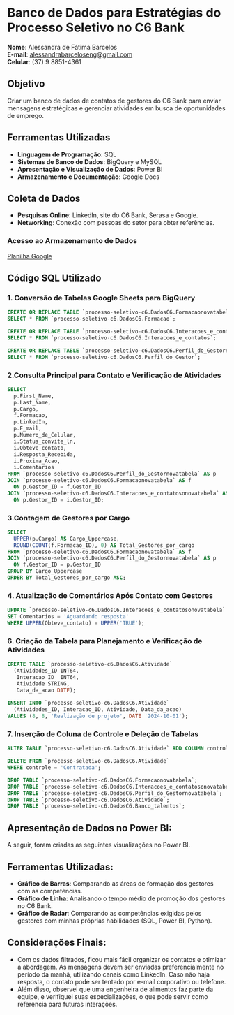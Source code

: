 # Banco de Dados para Estratégias do Processo Seletivo no C6 Bank

**Nome**: Alessandra de Fátima Barcelos  
**E-mail**: alessandrabarceloseng@gmail.com  
**Celular**: (37) 9 8851-4361  

## Objetivo
Criar um banco de dados de contatos de gestores do C6 Bank para enviar mensagens estratégicas e gerenciar atividades em busca de oportunidades de emprego.

## Ferramentas Utilizadas
- **Linguagem de Programação**: SQL
- **Sistemas de Banco de Dados**: BigQuery e MySQL
- **Apresentação e Visualização de Dados**: Power BI
- **Armazenamento e Documentação**: Google Docs

## Coleta de Dados
- **Pesquisas Online**: LinkedIn, site do C6 Bank, Serasa e Google.
- **Networking**: Conexão com pessoas do setor para obter referências.

### Acesso ao Armazenamento de Dados
[Planilha Google](https://docs.google.com/spreadsheets/d/1_uBVZ5ppmRjEEwmW21UumuR-9ftvD03J2cG4NwHKjfc/edit?usp=sharing)

## Código SQL Utilizado

### 1. Conversão de Tabelas Google Sheets para BigQuery
```sql
CREATE OR REPLACE TABLE `processo-seletivo-c6.DadosC6.Formacaonovatabela` AS
SELECT * FROM `processo-seletivo-c6.DadosC6.Formacao`;

CREATE OR REPLACE TABLE `processo-seletivo-c6.DadosC6.Interacoes_e_contatosonovatabela` AS
SELECT * FROM `processo-seletivo-c6.DadosC6.Interacoes_e_contatos`;

CREATE OR REPLACE TABLE `processo-seletivo-c6.DadosC6.Perfil_do_Gestornovatabela` AS
SELECT * FROM `processo-seletivo-c6.DadosC6.Perfil_do_Gestor`;

```
### 2.Consulta Principal para Contato e Verificação de Atividades
```sql
SELECT
  p.First_Name,
  p.Last_Name,
  p.Cargo,
  f.Formacao,
  p.LinkedIn,
  p.E_mail,
  p.Numero_de_Celular,
  i.Status_convite_ln,
  i.Obteve_contato,
  i.Resposta_Recebida,
  i.Proxima_Acao,
  i.Comentarios
FROM `processo-seletivo-c6.DadosC6.Perfil_do_Gestornovatabela` AS p
JOIN `processo-seletivo-c6.DadosC6.Formacaonovatabela` AS f
  ON p.Gestor_ID = f.Gestor_ID
JOIN `processo-seletivo-c6.DadosC6.Interacoes_e_contatosonovatabela` AS i
  ON p.Gestor_ID = i.Gestor_ID;

```
### 3.Contagem de Gestores por Cargo
```sql
SELECT
  UPPER(p.Cargo) AS Cargo_Uppercase,
  ROUND(COUNT(f.Formacao_ID), 0) AS Total_Gestores_por_cargo
FROM `processo-seletivo-c6.DadosC6.Formacaonovatabela` AS f
JOIN `processo-seletivo-c6.DadosC6.Perfil_do_Gestornovatabela` AS p
  ON f.Gestor_ID = p.Gestor_ID
GROUP BY Cargo_Uppercase
ORDER BY Total_Gestores_por_cargo ASC;

```
### 4. Atualização de Comentários Após Contato com Gestores
```sql
UPDATE `processo-seletivo-c6.DadosC6.Interacoes_e_contatosonovatabela`
SET Comentarios = 'Aguardando resposta'
WHERE UPPER(Obteve_contato) = UPPER('TRUE');

```
### 6. Criação da Tabela para Planejamento e Verificação de Atividades
```sql
CREATE TABLE `processo-seletivo-c6.DadosC6.Atividade`
  (Atividades_ID INT64,
   Interacao_ID  INT64,
   Atividade STRING,
   Data_da_acao DATE);
   
INSERT INTO `processo-seletivo-c6.DadosC6.Atividade`
  (Atividades_ID, Interacao_ID, Atividade, Data_da_acao)
VALUES (8, 8, 'Realização de projeto', DATE '2024-10-01');

```
### 7. Inserção de Coluna de Controle e Deleção de Tabelas
```sql
ALTER TABLE `processo-seletivo-c6.DadosC6.Atividade` ADD COLUMN controle STRING;

DELETE FROM `processo-seletivo-c6.DadosC6.Atividade`
WHERE controle = 'Contratada';

DROP TABLE `processo-seletivo-c6.DadosC6.Formacaonovatabela`;
DROP TABLE `processo-seletivo-c6.DadosC6.Interacoes_e_contatosonovatabela`;
DROP TABLE `processo-seletivo-c6.DadosC6.Perfil_do_Gestornovatabela`;
DROP TABLE `processo-seletivo-c6.DadosC6.Atividade`;
DROP TABLE `processo-seletivo-c6.DadosC6.Banco_talentos`;

```
## Apresentação de Dados no Power BI:

A seguir, foram criadas as seguintes visualizações no Power BI.

## Ferramentas Utilizadas:

- **Gráfico de Barras**: Comparando as áreas de formação dos gestores com as competências.
- **Gráfico de Linha**: Analisando o tempo médio de promoção dos gestores no C6 Bank.
- **Gráfico de Radar**: Comparando as competências exigidas pelos gestores com minhas próprias habilidades (SQL, Power BI, Python).

## Considerações Finais: 

- Com os dados filtrados, ficou mais fácil organizar os contatos e otimizar a abordagem. As mensagens devem ser enviadas preferencialmente no período da manhã, utilizando canais como LinkedIn. Caso não haja resposta, o contato pode ser tentado por e-mail corporativo ou telefone.
- Além disso, observei que uma engenheira de alimentos faz parte da equipe, e verifiquei suas especializações, o que pode servir como referência para futuras interações.

